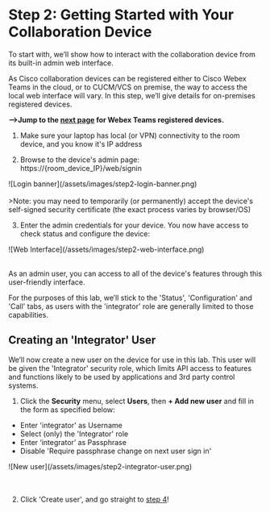 # Step 2: Getting Started with Your Collaboration Device

To start with, we’ll show how to interact with the collaboration device from its built-in admin web interface.

As Cisco collaboration devices can be registered either to Cisco Webex Teams in the cloud, or to CUCM/VCS on premise, the way to access the local web interface will vary. In this step, we’ll give details for on-premises registered devices.

**-->Jump to the [next page](https://learninglabs.cisco.com/lab/collab-xapi-intro/step/3) for Webex Teams registered devices.**

1. Make sure your laptop has local (or VPN) connectivity to the room device, and you know it's IP address

2. Browse to the device's admin page:  https://{room_device_IP}/web/signin

  <div align="left">![Login banner](/assets/images/step2-login-banner.png)</div><br/>
  >Note: you may need to temporarily (or permanently) accept the device's self-signed security certificate (the exact process varies by browser/OS)

3. Enter the admin credentials for your device.  You now have access to check status and configure the device:

  <div align="left">![Web Interface](/assets/images/step2-web-interface.png)</div><br/>

As an admin user, you can access to all of the device's features through this user-friendly interface.

For the purposes of this lab, we’ll stick to the 'Status', 'Configuration' and 'Call' tabs, as users with the 'integrator' role are generally limited to those capabilities.

## Creating an 'Integrator' User

We’ll now create a new user on the device for use in this lab.  This user will be given the 'Integrator' security role, which limits API access to features and functions likely to be used by applications and 3rd party control systems.

1. Click the **Security** menu, select **Users**, then **+ Add new user** and fill in the form as specified below:
  - Enter 'integrator' as Username
  - Select (only) the 'Integrator' role
  - Enter ‘integrator’ as Passphrase
  - Disable 'Require passphrase change on next user sign in'
<div align="left">![New user](/assets/images/step2-integrator-user.png)</div><br/><br/>

2. Click 'Create user', and go straight to [step 4](https://learninglabs.cisco.com/lab/collab-xapi-intro/step/4)!
